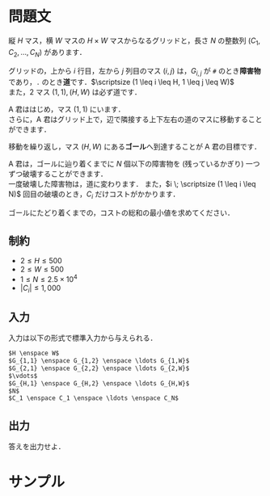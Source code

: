 問題文
=====
縦 $H$ マス，横 $W$ マスの $H \times W$ マスからなるグリッドと，長さ $N$ の整数列 $(C_1, C_2, \ldots, C_N)$ があります．

グリッドの，上から $i$ 行目，左から $j$ 列目のマス $(i,j)$ は，$G_{i,j}$ が `#` のとき**障害物**であり，`.` のとき**道**です．$\scriptsize (1 \leq i \leq H, 1 \leq j \leq W)$  
また，$2$ マス $(1,1), (H,W)$ は必ず道です．

A 君ははじめ，マス $(1,1)$ にいます．  
さらに，A 君はグリッド上で，辺で隣接する上下左右の道のマスに移動することができます．  

移動を繰り返し，マス $(H,W)$ にある**ゴール**へ到達することが A 君の目標です．  

A 君は，ゴールに辿り着くまでに $N$ 個以下の障害物を (残っているかぎり) 一つずつ破壊することができます．  
一度破壊した障害物は，道に変わります．
また，$i \; \scriptsize (1 \leq i \leq N)$ 回目の破壊のとき，$C_i$ だけコストがかかります．  

ゴールにたどり着くまでの，コストの総和の最小値を求めてください．

制約
-----
- $2 \leq H \leq 500$
- $2 \leq W \leq 500$
- $1 \leq N \leq 2.5 \times 10^4$
- $|C_i| \leq 1,000$

入力
-----
入力は以下の形式で標準入力から与えられる．
```md
$H \enspace W$  
$G_{1,1} \enspace G_{1,2} \enspace \ldots G_{1,W}$  
$G_{2,1} \enspace G_{2,2} \enspace \ldots G_{2,W}$  
$\vdots$  
$G_{H,1} \enspace G_{H,2} \enspace \ldots G_{H,W}$  
$N$  
$C_1 \enspace C_1 \enspace \ldots \enspace C_N$
```

出力
-----
答えを出力せよ．  

サンプル
=====
```入力例1

```
```出力例1

```
